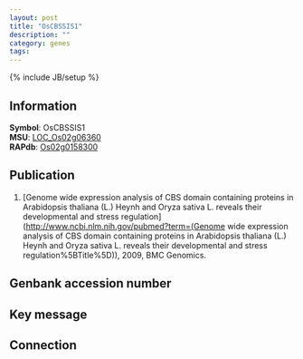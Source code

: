 ```yaml
---
layout: post
title: "OsCBSSIS1"
description: ""
category: genes
tags: 
---
```

{% include JB/setup %}

## Information
__Symbol__: OsCBSSIS1  
__MSU__: [LOC_Os02g06360](http://rice.plantbiology.msu.edu/cgi-bin/ORF_infopage.cgi?orf=LOC_Os02g06360)  
__RAPdb__: [Os02g0158300](http://rapdb.dna.affrc.go.jp/viewer/gbrowse_details/irgsp1?name=Os02g0158300)  

## Publication
1. [Genome wide expression analysis of CBS domain containing proteins in Arabidopsis thaliana (L.) Heynh and Oryza sativa L. reveals their developmental and stress regulation](http://www.ncbi.nlm.nih.gov/pubmed?term=(Genome wide expression analysis of CBS domain containing proteins in Arabidopsis thaliana (L.) Heynh and Oryza sativa L. reveals their developmental and stress regulation%5BTitle%5D)), 2009, BMC Genomics.

## Genbank accession number

## Key message

## Connection


